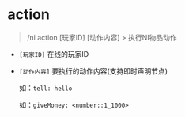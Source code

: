 # action

> /ni action [玩家ID] [动作内容] > 执行NI物品动作

* `[玩家ID]` 在线的玩家ID

* `[动作内容]` 要执行的动作内容(支持即时声明节点)

    如：`tell: hello`

    如：`giveMoney: <number::1_1000>`
